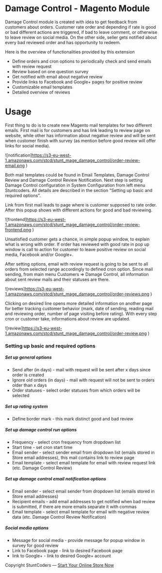 # Damage Control - Magento Module #

Damage Control module is created with idea to get feedback from customers about orders. Customer rate order and depending if rate is good or bad different actions are triggered, if bad to leave comment, or otherwise to leave review on social media.
On the other side, seller gets notified about every bad reviewed order and has opportunity to redeem.

Here is the overview of functionalities provided by this extension

* Define orders and cron options to periodically check and send emails with review request
* Review based on one question survey
* Get notified with email about negative review
* Provide links to Facebook and Google+ pages for positive review
* Customizable email templates
* Detailed overview of reviews

# Usage

First thing to do is to create new Magento mail templates for two different emails. First mail is for customers and has link leading to review page on website, while other has information about negative review and will be sent when customer finish with survey (as mention before good review will offer links for social media).

![notification]https://s3-eu-west-1.amazonaws.com/stcd/stunt_mage_damage_control/order-review-email.png )

Both mail templates could be found in Email Templates, Damage Control Review and Damage Control Review Notification.
Next step is setting Damage Control configuration in System Configuration from left menu Stuntcoders. All details are described in the section "Setting up basic and required options".

Link from first mail leads to page where is customer supposed to rate order. After this popup shows with different actions for good and bad reviewing.

![frontend]https://s3-eu-west-1.amazonaws.com/stcd/stunt_mage_damage_control/order-review-frontend.png )

Unsatisfied customer gets a chance, in simple popup window, to explain what is wrong with order. If order has reviewed with good rate in pop up window is call to action for customer to leave positive review on social media, Facebook and/or Google+.

After setting options, email with review request is going to be sent to all orders from selected range accordingly to defined cron option.
Since mail sending, from main menu Customers => Damage Control, all information about sent review mails and their statuses are there.

![reviews]https://s3-eu-west-1.amazonaws.com/stcd/stunt_mage_damage_control/order-reviews.png )

Clicking on desired line opens more detailed information on another page for better tracking customer behavior (mark, date of sending, reading mail and reviewing order, number of page visiting before rating). With every step cron or customer take, informations about review are updated.

![review]https://s3-eu-west-1.amazonaws.com/stcd/stunt_mage_damage_control/order-review.png )


### Setting up basic and required options

##### Set up general options
* Send after (in days) - mail with request will be sent after x days since order is created
* Ignore old orders (in days) - mail with request will not be sent to orders older than x days
* Order statuses - select order statuses from which orders will be selected

##### Set up rating system
* Define border mark - this mark distinct good and bad review

##### Set up damage control run options
* Frequency - select cron frequency from dropdown list
* Start time - set cron start time
* Email sender - select sender email from dropdown list (emails stored in Store email addresses), this mail contains link to review page
* Email template - select email template for email with review request link (etc. Damage Control Review)

##### Set up damage control email notification options
* Email sender - select email sender from dropdown list (emails stored in Store email addresses)
* Recipient emails - add email addresses to get notified when bad review is submitted, if there are more emails separate it with commas
* Email template - select email template for email with negative review data (etc. Damage Control Review Notification)

##### Social media options
* Message for social media - provide message for popup window in survey for good review
* Link to Facebook page - link to desired Facebook page
* link to Google+ - link to desired Google+ account

Copyright StuntCoders — [Start Your Online Store Now](http://stuntcoders.com/)
